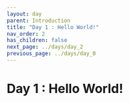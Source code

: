 ```yaml
---
layout: day
parent: Introduction
title: "Day 1 : Hello World!"
nav_order: 2
has_children: false
next_page: ../days/day_2
previous_page: ../days/day_0
---
```

# Day 1 : Hello World!